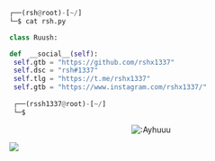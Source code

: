 <!-- <p align=center><img width=90% src="banner.gif"></img></p> -->
<div align="center">
    <a href="[![Discord Presence](https://lanyard.cnrad.dev/api/701439362310602782)](https://discord.com/users/701439362310602782)"></a>
</div>

```python
┌──(rsh@root)-[~/]
└─$ cat rsh.py

class Ruush:

def  __social__(self):
 self.gtb = "https://github.com/rshx1337"
 self.dsc = "rsh#1337"
 self.tlg = "https://t.me/rshx1337"
 self.gtb = "https://www.instagram.com/rshx1337/"
  
 ┌──(rssh1337@root)-[~/]
 └─$
```
<p align="center"><img src="https://count.getloli.com/get/@:Ayhuuu" alt=":Ayhuuu" /></p>

 



















![](https://raw.githubusercontent.com/Sutil/Sutil/2b2fad3bf54522bb30c8c170591fc68ff51b69e6/github-contribution-grid-snake2.svg)




